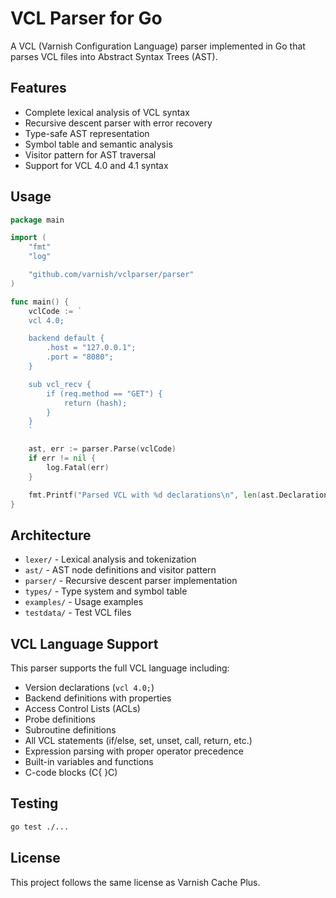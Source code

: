 # VCL Parser for Go

A VCL (Varnish Configuration Language) parser implemented in Go that parses VCL files into Abstract Syntax Trees (AST).

## Features

- Complete lexical analysis of VCL syntax
- Recursive descent parser with error recovery
- Type-safe AST representation
- Symbol table and semantic analysis
- Visitor pattern for AST traversal
- Support for VCL 4.0 and 4.1 syntax

## Usage

```go
package main

import (
    "fmt"
    "log"

    "github.com/varnish/vclparser/parser"
)

func main() {
    vclCode := `
    vcl 4.0;

    backend default {
        .host = "127.0.0.1";
        .port = "8080";
    }

    sub vcl_recv {
        if (req.method == "GET") {
            return (hash);
        }
    }
    `

    ast, err := parser.Parse(vclCode)
    if err != nil {
        log.Fatal(err)
    }

    fmt.Printf("Parsed VCL with %d declarations\n", len(ast.Declarations))
}
```

## Architecture

- `lexer/` - Lexical analysis and tokenization
- `ast/` - AST node definitions and visitor pattern
- `parser/` - Recursive descent parser implementation
- `types/` - Type system and symbol table
- `examples/` - Usage examples
- `testdata/` - Test VCL files

## VCL Language Support

This parser supports the full VCL language including:

- Version declarations (`vcl 4.0;`)
- Backend definitions with properties
- Access Control Lists (ACLs)
- Probe definitions
- Subroutine definitions
- All VCL statements (if/else, set, unset, call, return, etc.)
- Expression parsing with proper operator precedence
- Built-in variables and functions
- C-code blocks (C{ }C)

## Testing

```bash
go test ./...
```

## License

This project follows the same license as Varnish Cache Plus.